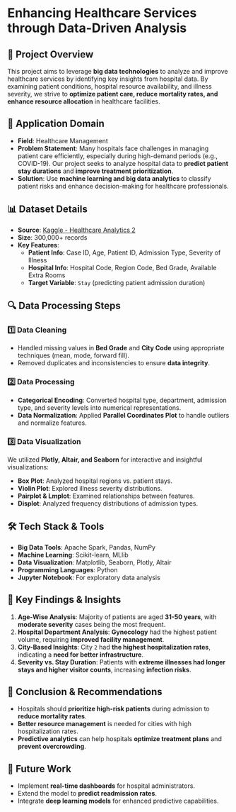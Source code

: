# Enhancing Healthcare Services through Data-Driven Analysis

## 📌 Project Overview
This project aims to leverage **big data technologies** to analyze and improve healthcare services by identifying key insights from hospital data. By examining patient conditions, hospital resource availability, and illness severity, we strive to **optimize patient care, reduce mortality rates, and enhance resource allocation** in healthcare facilities.

## 🏥 Application Domain
- **Field**: Healthcare Management  
- **Problem Statement**: Many hospitals face challenges in managing patient care efficiently, especially during high-demand periods (e.g., COVID-19). Our project seeks to analyze hospital data to **predict patient stay durations** and **improve treatment prioritization**.  
- **Solution**: Use **machine learning and big data analytics** to classify patient risks and enhance decision-making for healthcare professionals.

## 📊 Dataset Details
- **Source**: [Kaggle - Healthcare Analytics 2](https://www.kaggle.com/datasets/vetrirah/av-healthcare2)
- **Size**: 300,000+ records
- **Key Features**:
  - **Patient Info**: Case ID, Age, Patient ID, Admission Type, Severity of Illness  
  - **Hospital Info**: Hospital Code, Region Code, Bed Grade, Available Extra Rooms  
  - **Target Variable**: `Stay` (predicting patient admission duration)  

## 🔍 Data Processing Steps
### 1️⃣ Data Cleaning
- Handled missing values in **Bed Grade** and **City Code** using appropriate techniques (mean, mode, forward fill).  
- Removed duplicates and inconsistencies to ensure **data integrity**.

### 2️⃣ Data Processing
- **Categorical Encoding**: Converted hospital type, department, admission type, and severity levels into numerical representations.
- **Data Normalization**: Applied **Parallel Coordinates Plot** to handle outliers and normalize features.

### 3️⃣ Data Visualization
We utilized **Plotly, Altair, and Seaborn** for interactive and insightful visualizations:
- **Box Plot**: Analyzed hospital regions vs. patient stays.
- **Violin Plot**: Explored illness severity distributions.
- **Pairplot & Lmplot**: Examined relationships between features.
- **Displot**: Analyzed frequency distributions of admission types.

## 🛠️ Tech Stack & Tools
- **Big Data Tools**: Apache Spark, Pandas, NumPy  
- **Machine Learning**: Scikit-learn, MLlib  
- **Data Visualization**: Matplotlib, Seaborn, Plotly, Altair  
- **Programming Languages**: Python  
- **Jupyter Notebook**: For exploratory data analysis  

## 📌 Key Findings & Insights
1. **Age-Wise Analysis**: Majority of patients are aged **31-50 years**, with **moderate severity** cases being the most frequent.  
2. **Hospital Department Analysis**: **Gynecology** had the highest patient volume, requiring **improved facility management**.  
3. **City-Based Insights**: City `2` had **the highest hospitalization rates**, indicating a **need for better infrastructure**.  
4. **Severity vs. Stay Duration**: Patients with **extreme illnesses had longer stays and higher visitor counts**, increasing **infection risks**.

## 🎯 Conclusion & Recommendations
- Hospitals should **prioritize high-risk patients** during admission to **reduce mortality rates**.  
- **Better resource management** is needed for cities with high hospitalization rates.  
- **Predictive analytics** can help hospitals **optimize treatment plans** and **prevent overcrowding**.

## 🚀 Future Work
- Implement **real-time dashboards** for hospital administrators.  
- Extend the model to **predict readmission rates**.  
- Integrate **deep learning models** for enhanced predictive capabilities.

